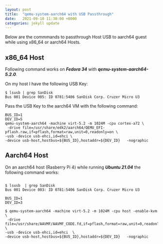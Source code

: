 ```yaml
---
layout: post
title:  "qemu-system-aarch64 with USB Passthrough"
date:   2021-09-10 11:30:00 +0000
categories: jekyll update
---
```

Below are the commmands to passthrough Host USB to aarch64 guest while using x86_64 or aarch64 Hosts.

## x86_64 Host
Following command works on ***Fedora 34*** with ***qemu-system-aarch64-5.2.0***.

On my host I have the following USB Key:

```
$ lsusb | grep SanDisk
Bus 001 Device 005: ID 0781:5406 SanDisk Corp. Cruzer Micro U3

```

Pass the USB Key to the aarch64 VM with the following command:

```
BUS_ID=1
DEV_ID=5
qemu-system-aarch64 -machine virt-5.2 -m 1024M -cpu cortex-a72 \
 -drive file=/usr/share/edk2/aarch64/QEMU_EFI-pflash.raw,if=pflash,format=raw,unit=0,readonly=on \
-usb -device usb-ehci,id=ehci \
-device usb-host,hostbus=${BUS_ID},hostaddr=${DEV_ID}   -nographic

```

## Aarch64 Host
On an aarch64 host (Rasberry Pi 4) while running ***Ubuntu 21.04*** the following command works:

```

$ lsusb  | grep SanDisk
Bus 001 Device 003: ID 0781:5406 SanDisk Corp. Cruzer Micro U3

BUS_ID=1
DEV_ID=3

$ qemu-system-aarch64 -machine virt-5.2 -m 1024M -cpu host -enable-kvm \
 -drive file=/usr/share/AAVMF/AAVMF_CODE.fd,if=pflash,format=raw,unit=0,readonly=on \
-usb -device usb-ehci,id=ehci  \
-device usb-host,hostbus=${BUS_ID},hostaddr=${DEV_ID}   -nographic

```
